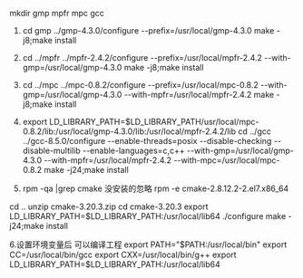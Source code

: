 mkdir gmp mpfr mpc gcc

1. cd gmp
   ../gmp-4.3.0/configure --prefix=/usr/local/gmp-4.3.0
   make -j8;make install

2. cd ../mpfr
   ../mpfr-2.4.2/configure --prefix=/usr/local/mpfr-2.4.2 --with-gmp=/usr/local/gmp-4.3.0
   make -j8;make install

3. cd ../mpc
   ../mpc-0.8.2/configure --prefix=/usr/local/mpc-0.8.2 --with-gmp=/usr/local/gmp-4.3.0 --with-mpfr=/usr/local/mpfr-2.4.2
   make -j8;make install

4. export LD_LIBRARY_PATH=$LD_LIBRARY_PATH/usr/local/mpc-0.8.2/lib:/usr/local/gmp-4.3.0/lib:/usr/local/mpfr-2.4.2/lib
   cd ../gcc
   ../gcc-8.5.0/configure --enable-threads=posix --disable-checking --disable-multilib --enable-languages=c,c++ --with-gmp=/usr/local/gmp-4.3.0 --with-mpfr=/usr/local/mpfr-2.4.2 --with-mpc=/usr/local/mpc-0.8.2
   make -j24;make install

5. rpm -qa |grep cmake
   没安装的忽略
   rpm -e cmake-2.8.12.2-2.el7.x86_64

cd ..
unzip cmake-3.20.3.zip
cd cmake-3.20.3
export LD_LIBRARY_PATH=$LD_LIBRARY_PATH:/usr/local/lib64
./configure
make -j24;make install

6.设置环境变量后 可以编译工程
export PATH="$PATH:/usr/local/bin"
export CC=/usr/local/bin/gcc
export CXX=/usr/local/bin/g++
export LD_LIBRARY_PATH=$LD_LIBRARY_PATH:/usr/local/lib64